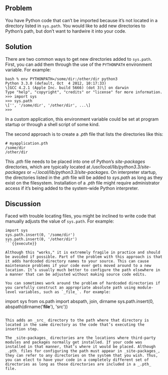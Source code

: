 ## Problem

You have Python code that can’t be imported because it’s not located in a directory listed in `sys.path`. You would like to add new directories to Python’s path, but don’t want to hardwire it into your code.

## Solution

There are two common ways to get new directories added to `sys.path`. First, you can add them through the use of the `PYTHONPATH` environment variable. For example:

    bash % env PYTHONPATH=/some/dir:/other/dir python3
    Python 3.3.0 (default, Oct  4 2012, 10:17:33)
    \[GCC 4.2.1 (Apple Inc. build 5666) (dot 3)\] on darwin
    Type "help", "copyright", "credits" or "license" for more information.
    >>> import sys
    >>> sys.path
    \['', '/some/dir', '/other/dir', ...\]
    >>>

In a custom application, this environment variable could be set at program startup or through a shell script of some kind.

The second approach is to create a _.pth_ file that lists the directories like this:

    # myapplication.pth
    /some/dir
    /other/dir

This _.pth_ file needs to be placed into one of Python’s _site-packages_ directories, which are typically located at _/usr/local/lib/python3.3/site-packages_ or _~/.local/lib/python3.3/site-packages_. On interpreter startup, the directories listed in the _.pth_ file will be added to _sys.path_ as long as they exist on the filesystem. Installation of a _.pth_ file might require administrator access if it’s being added to the system-wide Python interpreter.

## Discussion

Faced with trouble locating files, you might be inclined to write code that manually adjusts the value of `sys.path`. For example:

```
import sys
sys.path.insert(0, '/some/dir')
sys.path.insert(0, '/other/dir')
```{{execute}}

Although this "works," it is extremely fragile in practice and should be avoided if possible. Part of the problem with this approach is that it adds hardcoded directory names to your source. This can cause maintenance problems if your code ever gets moved around to a new location. It’s usually much better to configure the path elsewhere in a manner that can be adjusted without making source code edits.

You can sometimes work around the problem of hardcoded directories if you carefully construct an appropriate absolute path using module-level variables, such as `_file_`. For example:

```
import sys
from os.path import abspath, join, dirname
sys.path.insert(0, abspath(dirname('__file__'), 'src'))
```{{execute}}

This adds an _src_ directory to the path where that directory is located in the same directory as the code that’s executing the insertion step.

The _site-packages_ directories are the locations where third-party modules and packages normally get installed. If your code was installed in that manner, that’s where it would be placed. Although _.pth_ files for configuring the path must appear in _site-packages_, they can refer to any directories on the system that you wish. Thus, you can elect to have your code in a completely different set of directories as long as those directories are included in a _.pth_ file.